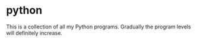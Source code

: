 # python
This is a collection of all my Python programs. Gradually the program levels will definitely increase.
